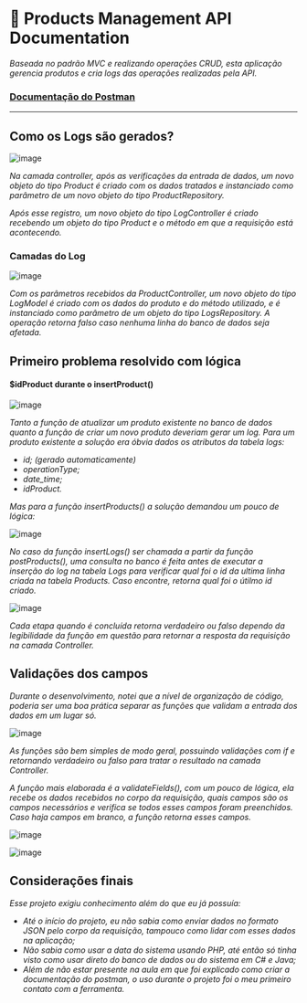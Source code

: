 <h1>📄 Products Management API Documentation</h1>

<p><i>
 Baseada no padrão MVC e realizando operações CRUD, esta aplicação gerencia produtos e cria logs das operações realizadas pela API.
</p></i>

<h3><a href="https://documenter.getpostman.com/view/37986149/2sAXqzWyKi">Documentação do Postman</a></h3>

<hr />

###

<h2>Como os Logs são gerados?</h2>

![image](https://github.com/user-attachments/assets/6fa321ed-520a-4271-990d-33cb950a76bd)


<p><i>
  Na camada controller, após as verificações da entrada de dados, um novo objeto do tipo Product é criado com os dados tratados e instanciado como parâmetro de um novo objeto do tipo ProductRepository.
</p>
<p>
  Após esse registro, um novo objeto do tipo LogController é criado recebendo um objeto do tipo Product e o método em que a requisição está acontecendo.
</p></i>

<h3>Camadas do Log</h3>

![image](https://github.com/user-attachments/assets/4fbf3bbf-fdc3-481c-848c-592881d318d2)


<p><i>
  Com os parâmetros recebidos da ProductController, um novo objeto do tipo LogModel é criado com os dados do produto e do método utilizado, e é instanciado como parâmetro de um objeto do tipo LogsRepository. A operação retorna falso caso nenhuma linha do banco de dados seja afetada.
</p></i>

###

<h2>Primeiro problema resolvido com lógica</h2>
<h4>$idProduct durante o insertProduct()</h4>

![image](https://github.com/user-attachments/assets/723a818e-f7ea-47d6-87ae-da4d9f155f97)

<p><i>
  Tanto a função de atualizar um produto existente no banco de dados quanto a função de criar um novo produto deveriam gerar um log. Para um produto existente a solução era óbvia dados os atributos da tabela logs:
  <ul>
    <li>id; (gerado automaticamente)</li>
    <li>operationType;</li>
    <li>date_time;</li>
    <li>idProduct.</li>
  </ul>
</p>

<p>
  Mas para a função insertProducts() a solução demandou um pouco de lógica:
</p>
</i>

![image](https://github.com/user-attachments/assets/30f36082-9ccf-449c-b056-78e2d991f702)

<p><i>
  No caso da função insertLogs() ser chamada a partir da função postProducts(), uma consulta no banco é feita antes de executar a inserção do log na tabela Logs para verificar qual foi o id da ultima linha criada na tabela Products. Caso encontre, retorna qual foi o 
  útilmo id criado.
</i></p>

![image](https://github.com/user-attachments/assets/0c0cfff9-896e-413b-a55a-6bd920a919f8)

<p><i>
  Cada etapa quando é concluída retorna verdadeiro ou falso dependo da legibilidade da função em questão para retornar a resposta da requisição na camada Controller.
</p></i>

###

<h2>Validações dos campos</h2>

<p><i>
  Durante o desenvolvimento, notei que a nível de organização de código, poderia ser uma boa prática separar as funções que validam a entrada dos dados em um lugar só.
</p></i>

![image](https://github.com/user-attachments/assets/4501f858-110f-47da-b225-c306970757da)


<p><i>
  As funções são bem simples de modo geral, possuindo validações com if e retornando verdadeiro ou falso para tratar o resultado na camada Controller.
</p>
<p>
  A função mais elaborada é a validateFields(), com um pouco de lógica, ela recebe os dados recebidos no corpo da requisição, quais campos são os campos necessários e verifica se todos esses campos foram preenchidos. Caso haja campos em branco, a função retorna esses campos.
</p>
</i>

![image](https://github.com/user-attachments/assets/e941f8de-273f-49e8-a64d-c5609fc2bcdc)

![image](https://github.com/user-attachments/assets/adeb6b92-0367-4a6c-90f1-5b2ac8c0f400)

###

<h2>Considerações finais</h2>

<p><i>
  Esse projeto exigiu conhecimento além do que eu já possuía:
  <ul>
    <li>Até o início do projeto, eu não sabia como enviar dados no formato JSON pelo corpo da requisição, tampouco como lidar com esses dados na aplicação;</li>
    <li>Não sabia como usar a data do sistema usando PHP, até então só tinha visto como usar direto do banco de dados ou do sistema em C# e Java;</li>
    <li>Além de não estar presente na aula em que foi explicado como criar a documentação do postman, o uso durante o projeto foi o meu primeiro contato com a ferramenta.</li>
  </ul>
</i></p>
